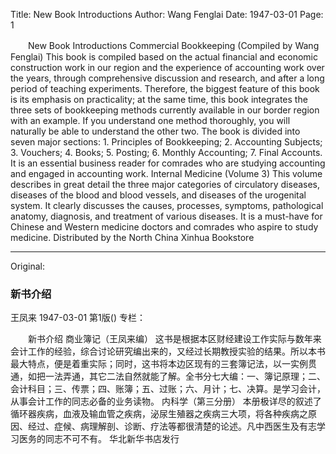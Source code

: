 Title: New Book Introductions
Author: Wang Fenglai
Date: 1947-03-01
Page: 1

　　New Book Introductions
    Commercial Bookkeeping (Compiled by Wang Fenglai)
    This book is compiled based on the actual financial and economic construction work in our region and the experience of accounting work over the years, through comprehensive discussion and research, and after a long period of teaching experiments. Therefore, the biggest feature of this book is its emphasis on practicality; at the same time, this book integrates the three sets of bookkeeping methods currently available in our border region with an example. If you understand one method thoroughly, you will naturally be able to understand the other two. The book is divided into seven major sections: 1. Principles of Bookkeeping; 2. Accounting Subjects; 3. Vouchers; 4. Books; 5. Posting; 6. Monthly Accounting; 7. Final Accounts. It is an essential business reader for comrades who are studying accounting and engaged in accounting work.
    Internal Medicine (Volume 3)
    This volume describes in great detail the three major categories of circulatory diseases, diseases of the blood and blood vessels, and diseases of the urogenital system. It clearly discusses the causes, processes, symptoms, pathological anatomy, diagnosis, and treatment of various diseases. It is a must-have for Chinese and Western medicine doctors and comrades who aspire to study medicine.
        Distributed by the North China Xinhua Bookstore



<hr /> 

Original: 


### 新书介绍
王凤来
1947-03-01
第1版()
专栏：

　　新书介绍
    商业簿记（王凤来编）
    这书是根据本区财经建设工作实际与数年来会计工作的经验，综合讨论研究编出来的，又经过长期教授实验的结果。所以本书最大特点，便是着重实际；同时，这书将本边区现有的三套簿记法，以一实例贯通，如把一法弄通，其它二法自然就能了解。全书分七大编：一、簿记原理；二、会计科目；三、传票；四、账簿；五、过账；六、月计；七、决算。是学习会计，从事会计工作的同志必备的业务读物。
    内科学（第三分册）
    本册极详尽的叙述了循环器疾病，血液及输血管之疾病，泌尿生殖器之疾病三大项，将各种疾病之原因、经过、症候、病理解剖、诊断、疗法等都很清楚的论述。凡中西医生及有志学习医务的同志不可不有。
        华北新华书店发行

